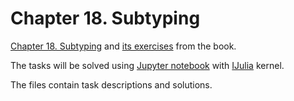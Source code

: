 # Chapter 18. Subtyping

[Chapter 18. Subtyping](https://benlauwens.github.io/ThinkJulia.jl/latest/book.html#chap18) and [its exercises](https://benlauwens.github.io/ThinkJulia.jl/latest/book.html#_exercises_20) from the book.

The tasks will be solved using [Jupyter notebook](https://jupyter.org/) with [IJulia](https://github.com/JuliaLang/IJulia.jl) kernel.

The files contain task descriptions and solutions.

